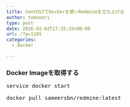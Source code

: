 ```yaml
---
title: CentOS7でDockerを使いRedmineを立ち上げる
author: tomonori
type: post
date: 2016-02-02T17:25:23+00:00
url: /?p=1165
categories:
  - Docker

---
```

### Docker Imageを取得する

<pre class="bash">service docker start<br />
docker pull sameersbn/redmine:latest</p>